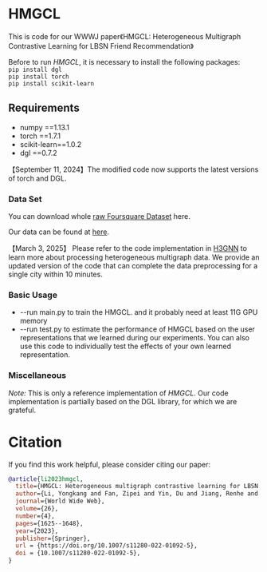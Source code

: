 # HMGCL
This is code for our WWWJ paper《HMGCL: Heterogeneous Multigraph Contrastive Learning for LBSN Friend Recommendation》


Before to run *HMGCL*, it is necessary to install the following packages:
<br/>
``pip install dgl``
<br/>
``pip install torch``
<br/>
``pip install scikit-learn``

## Requirements

- numpy ==1.13.1
- torch ==1.7.1
- scikit-learn==1.0.2
- dgl ==0.7.2

【September 11, 2024】The modified code now supports the latest versions of torch and DGL.

### Data Set


You can download whole [raw Foursquare Dataset](https://sites.google.com/site/yangdingqi/home/foursquare-dataset) here.

Our data can be found at [here](https://drive.google.com/file/d/1i6W2oz0PEidhG2md6pn1u-HRT3wmWyh7/view?usp=sharing).

【March 3, 2025】 Please refer to the code implementation in [H3GNN](https://github.com/liyongkang123/H3GNN) to learn more about processing heterogeneous multigraph data. 
We provide an updated version of the code that can complete the data preprocessing for a single city within 10 minutes.

### Basic Usage
 
- --run  main.py to train the HMGCL. and it probably need at least 11G GPU memory 
- --run  test.py to estimate the performance of HMGCL based on the user representations that we learned during our experiments. You can also use this code to individually test the effects of your own learned representation.

### Miscellaneous

*Note:* This is only a reference implementation of *HMGCL*. Our code implementation is partially based on the DGL library, for which we are grateful.

# Citation
If you find this work helpful, please consider citing our paper:
```bibtex
@article{li2023hmgcl,
  title={HMGCL: Heterogeneous multigraph contrastive learning for LBSN friend recommendation},
  author={Li, Yongkang and Fan, Zipei and Yin, Du and Jiang, Renhe and Deng, Jinliang and Song, Xuan},
  journal={World Wide Web},
  volume={26},
  number={4},
  pages={1625--1648},
  year={2023},
  publisher={Springer},
  url = {https://doi.org/10.1007/s11280-022-01092-5},
  doi = {10.1007/s11280-022-01092-5},
}
```